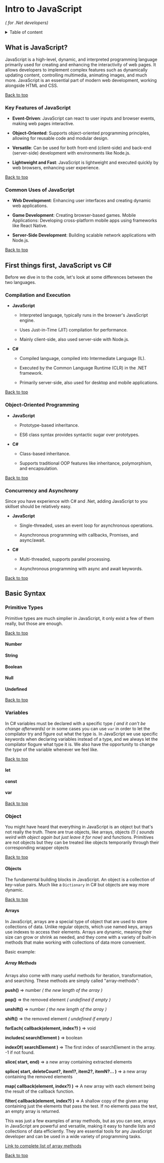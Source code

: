 # Intro to JavaScript

_( for .Net developers)_

<details>
<summary>Table of content</summary>

- [What is JavaScript?](#what-is-javascript)

  - [Key Features of JavaScript](#key-features-of-javascript)
  - [Common Uses of JavaScript](#common-uses-of-javascript)

- [First things first, JavaScript vs C#](#first-things-first-js-vs-c)

  - [Compilation and Execution](#compilation-and-execution)
  - [Object-Oriented Programming](#object-oriented-programming)
  - [Concurrency and Asynchrony](#concurrency-and-asynchrony)

- [Basic Syntax](#basic-syntax)

  - [Primitive Types](#primitive-types)

    - [Number](#number)
    - [String](#string)
    - [Boolean](#boolean)
    - [Null](#null)
    - [Undefined](#undefined)

  - [Variables](#variables)

    - [let](#let)
    - [const](#const)
    - [var](#var)

  - [Object](#object)
    - [Objects](#objects)
    - [Arrays](#arrays)
      - [Array Methods](#array-methods)

</details>

## What is JavaScript?

JavaScript is a high-level, dynamic, and interpreted programming language primarily used for creating and enhancing the interactivity of web pages. It allows developers to implement complex features such as dynamically updating content, controlling multimedia, animating images, and much more. JavaScript is an essential part of modern web development, working alongside HTML and CSS.

[Back to top](#intro-to-javascript)

### Key Features of JavaScript

- **Event-Driven**: JavaScript can react to user inputs and browser events, making web pages interactive.

- **Object-Oriented**: Supports object-oriented programming principles, allowing for reusable code and modular design.

- **Versatile**: Can be used for both front-end (client-side) and back-end (server-side) development with environments like Node.js.

- **Lightweight and Fast**: JavaScript is lightweight and executed quickly by web browsers, enhancing user experience.

[Back to top](#intro-to-javascript)

### Common Uses of JavaScript

- **Web Development**: Enhancing user interfaces and creating dynamic web applications.

- **Game Development**: Creating browser-based games.
  Mobile Applications: Developing cross-platform mobile apps using frameworks like React Native.

- **Server-Side Development**: Building scalable network applications with Node.js.

[Back to top](#intro-to-javascript)

## First things first, JavaScript vs C#

Before we dive in to the code, let's look at some differences between the two languages.

### Compilation and Execution

- **JavaScript**

  - Interpreted language, typically runs in the browser's JavaScript engine.

  - Uses Just-in-Time (JIT) compilation for performance.

  - Mainly client-side, also used server-side with Node.js.

- **C#**

  - Compiled language, compiled into Intermediate Language (IL).

  - Executed by the Common Language Runtime (CLR) in the .NET framework.

  - Primarily server-side, also used for desktop and mobile applications.

[Back to top](#intro-to-javascript)

### Object-Oriented Programming

- **JavaScript**

  - Prototype-based inheritance.

  - ES6 class syntax provides syntactic sugar over prototypes.

- **C#**

  - Class-based inheritance.

  - Supports traditional OOP features like inheritance, polymorphism, and encapsulation.

[Back to top](#intro-to-javascript)

### Concurrency and Asynchrony

Since you have experience with C# and .Net, adding JavaScript to you skillset should be relatively easy.

- **JavaScript**

  - Single-threaded, uses an event loop for asynchronous operations.

  - Asynchronous programming with callbacks, Promises, and async/await.

- **C#**

  - Multi-threaded, supports parallel processing.

  - Asynchronous programming with async and await keywords.

[Back to top](#intro-to-javascript)

## Basic Syntax

### Primitive Types

Primitive types are much simplier in JavaScript, it only exist a few of them really, but those are enough.

[Back to top](#intro-to-javascript)

#### Number

#### String

#### Boolean

#### Null

#### Undefined

[Back to top](#intro-to-javascript)

### Variables

In C# variables must be declared with a specific type _( and it can't be change afterwards)_ or in some cases you can use `var` in order to let the compilator try and figure out what the type is. In JavaScript we use specific keywords when declaring variables instead of a type, and we always let the compilator fiogure what type it is. We also have the opportunity to change the type of the variable whenever we feel like.

[Back to top](#intro-to-javascript)

#### let

#### const

#### var

[Back to top](#intro-to-javascript)

### Object

You might have heard that everything in JavaScript is an object but that's not really the truth. There are true objects, like arrays, objects _(!)_ _( sounds weird with object again but just leave it for now)_ and functions. Primitives are not objects but they can be treated like objects temporarily through their corresponding wrapper objects

[Back to top](#intro-to-javascript)

#### Objects

The fundamental building blocks in JavaScript. An object is a collection of key-value pairs. Much like a `Dictionary` in C# but objects are way more dynamic.

[Back to top](#intro-to-javascript)

#### Arrays

In JavaScript, arrays are a special type of object that are used to store collections of data. Unlike regular objects, which use named keys, arrays use indexes to access their elements. Arrays are dynamic, meaning their size can grow or shrink as needed, and they come with a variety of built-in methods that make working with collections of data more convenient.

Basic example:

##### Array Methods

Arrays also come with many useful methods for iteration, transformation, and searching. These methods are simply called "array-methods":

**push()** => number _( the new length of the array )_

**pop()** => the removed element _( undefined if empty )_

**unshift()** => number _( the new length of the array )_

**shift()** => the removed element _( undefined if empty )_

**forEach( callback(element, index?) )** => void

**includes( searchElement )** => boolean

**indexOf( searchElement )** => The first index of searchElement in the array. -1 if not found.

**slice( start, end)** => a new array containing extracted elements

**splice( start, deleteCount?, item1?, item2?, itemN?... )** => a new array containing the removed elements

**map( callback(element, index?) )** => A new array with each element being the result of the callback function.

**filter( callback(element, index?) )** => A shallow copy of the given array containing just the elements that pass the test. If no elements pass the test, an empty array is returned.

This was just a few examples of array methods, but as you can see, arrays in JavaScript are powerful and versatile, making it easy to handle lists and collections of data efficiently. They are essential tools for any JavaScript developer and can be used in a wide variety of programming tasks.

[Link to complete list of array methods](https://developer.mozilla.org/en-US/docs/Web/JavaScript/Reference/Global_Objects/Array)

[Back to top](#intro-to-javascript)
